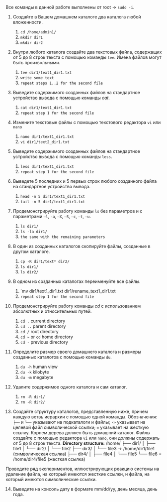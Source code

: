 
Все команды в данной работе выполнены от root -> `sudo -i`.

1. Создайте в Вашем домашнем каталоге два каталога любой вложенности.
	1) `cd /home/admin1/`
	2) `mkdir dir1`
	3) `mkdir dir2`

2. Внутри любого каталога создайте два текстовых файла, содержащих от 5 до 8 строк текста с помощью команды `tee`. Имена файлов могут быть произвольными.
	1) `tee dir1/text1_dir1.txt`
	2) `write some text`
	3) `repeat steps 1..2 for the second file`

3. Выведите содержимого созданных файлов на стандартное устройство вывода с помощью команды _cat_.
	1) `cat dir1/text1_dir1.txt`
	2) `repeat step 1 for the second file`

4. Измените текстовые файлы с помощью текстового редактора `vi` или `nano`
	1) `nano dir1/text1_dir1.txt`
	2) `vi dir1/text2_dir1.txt`

5. Выведите содержимого созданных файлов на стандартное устройство вывода с помощью команды `less`.
	1) `less dir1/text1_dir1.txt`
	2) `repeat step 1 for the second file`

6. Выведете 5 последних и 5 первых строк любого созданного файла на стандартное устройство вывода.
	1) `head -n 5 dir1/text1_dir1.txt`
	2) `tail -n 5 dir1/text1_dir1.txt`

7. Продемонстрируйте работу команды `ls` без параметров и с параметрами `–l`, `-a`, `–X`, `–S`, `–c`, `–t`, `–u`.
	1) `ls dir1/`
	2) `ls -la dir1/`
	3) `the same with the remaining parameters`

8. В один из созданных каталогов скопируйте файлы, созданные в другом каталоге.
	1) `cp -R dir1/text* dir2/`
	2) `ls dir1/`
	3) `ls dir2/`

9. В одном из созданных каталогах переименуйте все файлы.
	1) `mv dir1/text1_dir1.txt dir1/rename_text1_dir1.txt
	2) `repeat step 1 for the second file`

10. Продемонстрируйте работу команды _cd_ с использованием абсолютных и относительных путей.
	1) `cd .` current directory
	2) `cd ..` parent directory
	3) `cd /` root directory
	4) `cd ~` or `cd` home directory
	5) `cd -` previous directory

11. Определите размер своего домашнего каталога и размеры созданных каталогов с помощью команды `du`.
	1) `du -h` human view
	2) `du -k` kilobyte
	3) `du -m` megabyte

12. Удалите содержимое одного каталога и сам каталог.
	1) `rm -R dir1/`
	2) `rm -R dir2/`

13. Создайте структуру каталогов, представленную ниже, причем каждую ветвь иерархии с помощью одной команды. Обозначения: `├──` и `└──` указывают на подкаталоги и файлы; `->` указывает на целевой файл символической ссылки; `=` указывает на жесткую ссылку. Корнем дерева должен быть домашний каталог. Файлы создайте с помощью редактора `vi` или `nano`, они должны содержать от 5 до 8 строк текста.
	**Directory structure:**
	/home/
	├── dir1/
	│   ├── file1
	│   └── dir2/
	│       └── file2
	├── dir3/
	│   └── file3 -> /home/dir1/file1 (символическая ссылка)
	├── dir4/
	│   ├── file4
	│   └── file5
	└── file6 = /home/dir4/file5 (жесткая ссылка)

Проведите ряд экспериментов, иллюстрирующих реакцию системы на удаление файла, на который имеются жесткие ссылки, и файла, на который имеются символические ссылки.

14. Выведите на консоль дату в формате mm/dd/yy, день месяца, день года.